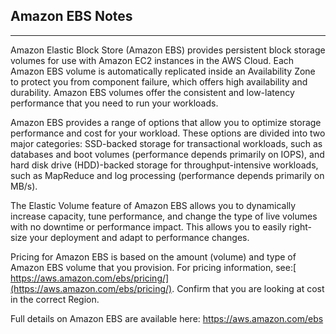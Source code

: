 ## Amazon EBS Notes

------

Amazon Elastic Block Store (Amazon EBS) provides persistent block storage volumes for use with Amazon EC2 instances in the AWS Cloud. Each Amazon EBS volume is automatically replicated inside an Availability Zone to protect you from component failure, which offers high availability and durability. Amazon EBS volumes offer the consistent and low-latency performance that you need to run your workloads.

Amazon EBS provides a range of options that allow you to optimize storage performance and cost for your workload. These options are divided into two major categories: SSD-backed storage for transactional workloads, such as databases and boot volumes (performance depends primarily on IOPS), and hard disk drive (HDD)-backed storage for throughput-intensive workloads, such as MapReduce and log processing (performance depends primarily on MB/s).

The Elastic Volume feature of Amazon EBS allows you to dynamically increase capacity, tune performance, and change the type of live volumes with no downtime or performance impact. This allows you to easily right-size your deployment and adapt to performance changes.

Pricing for Amazon EBS is based on the amount (volume) and type of Amazon EBS volume that you provision. For pricing information, see:[ https://aws.amazon.com/ebs/pricing/](https://aws.amazon.com/ebs/pricing/). Confirm that you are looking at cost in the correct Region.

Full details on Amazon EBS are available here: https://aws.amazon.com/ebs
